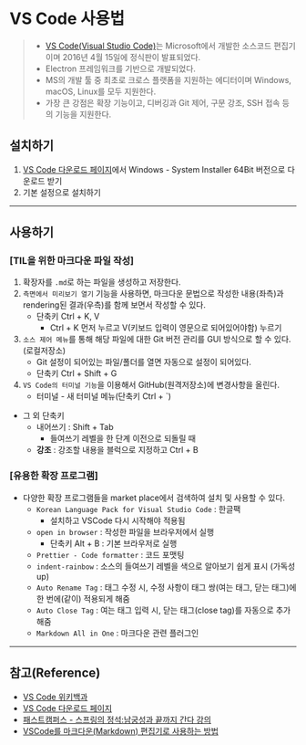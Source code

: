 # VS Code 사용법
> * [VS Code(Visual Studio Code)](https://ko.wikipedia.org/wiki/%EB%B9%84%EC%A3%BC%EC%96%BC_%EC%8A%A4%ED%8A%9C%EB%94%94%EC%98%A4_%EC%BD%94%EB%93%9C, "VS Code 위키백과")는 Microsoft에서 개발한 소스코드 편집기이며 2016년 4월 15일에 정식판이 발표되었다.
> * Electron 프레임워크를 기반으로 개발되었다.
> * MS의 개발 툴 중 최초로 크로스 플랫폼을 지원하는 에디터이며 Windows, macOS, Linux를 모두 지원한다.
> * 가장 큰 강점은 확장 기능이고, 디버깅과 Git 제어, 구문 강조, SSH 접속 등의 기능을 지원한다. 

## 설치하기
1. [VS Code 다운로드 페이지](https://code.visualstudio.com/download#, "VS Code 다운로드 페이지")에서 Windows - System Installer 64Bit 버전으로 다운로드 받기
2. 기본 설정으로 설치하기
---
## 사용하기

### [TIL을 위한 마크다운 파일 작성]
1. 확장자를 `.md`로 하는 파일을 생성하고 저장한다.
2. `측면에서 미리보기 열기` 기능을 사용하면, 마크다운 문법으로 작성한 내용(좌측)과 rendering된 결과(우측)를 함께 보면서 작성할 수 있다.
   * 단축키 Ctrl + K, V
     * Ctrl + K 먼저 누르고 V(키보드 입력이 영문으로 되어있어야함) 누르기
3. `소스 제어 메뉴`를 통해 해당 파일에 대한 Git 버전 관리를 GUI 방식으로 할 수 있다. (로컬저장소)
   * Git 설정이 되어있는 파일/폴더를 열면 자동으로 설정이 되어있다.
   * 단축키 Ctrl + Shift + G
4. `VS Code의 터미널 기능`을 이용해서 GitHub(원격저장소)에 변경사항을 올린다.
   * 터미널 - 새 터미널 메뉴(단축키 Ctrl + `)


* 그 외 단축키
  * 내어쓰기 : Shift + Tab 
    * 들여쓰기 레벨을 한 단계 이전으로 되돌릴 때 
  * **강조** : 강조할 내용을 블럭으로 지정하고 Ctrl + B


### [유용한 확장 프로그램]
* 다양한 확장 프로그램들을 market place에서 검색하여 설치 및 사용할 수 있다.
    - `Korean Language Pack for Visual Studio Code` : 한글팩
      - 설치하고 VSCode 다시 시작해야 적용됨
    - `open in browser` : 작성한 파일을 브라우저에서 실행
      -  단축키 Alt + B : 기본 브라우저로 실행
    - `Prettier - Code formatter` : 코드 포맷팅
    - `indent-rainbow` : 소스의 들여쓰기 레벨을 색으로 알아보기 쉽게 표시 (가독성 up)
    - `Auto Rename Tag` : 태그 수정 시, 수정 사항이 태그 쌍(여는 태그, 닫는 태그)에 한 번에(같이) 적용되게 해줌
    - `Auto Close Tag` : 여는 태그 입력 시, 닫는 태그(close tag)를 자동으로 추가해줌
    - `Markdown All in One` : 마크다운 관련 플러그인
---
## 참고(Reference)
* [VS Code 위키백과](https://ko.wikipedia.org/wiki/%EB%B9%84%EC%A3%BC%EC%96%BC_%EC%8A%A4%ED%8A%9C%EB%94%94%EC%98%A4_%EC%BD%94%EB%93%9C/)
* [VS Code 다운로드 페이지](https://code.visualstudio.com/download#)
* [패스트캠퍼스 - 스프링의 정석:남궁성과 끝까지 간다 강의](https://fastcampus.co.kr/dev_academy_nks/)
* [VSCode를 마크다운(Markdown) 편집기로 사용하는 방법](https://sianux1209.github.io/etc/markdown_editor_vscode/)

